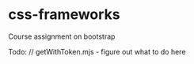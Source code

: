 # css-frameworks
Course assignment on bootstrap

Todo:
// getWithToken.mjs - figure out what to do here